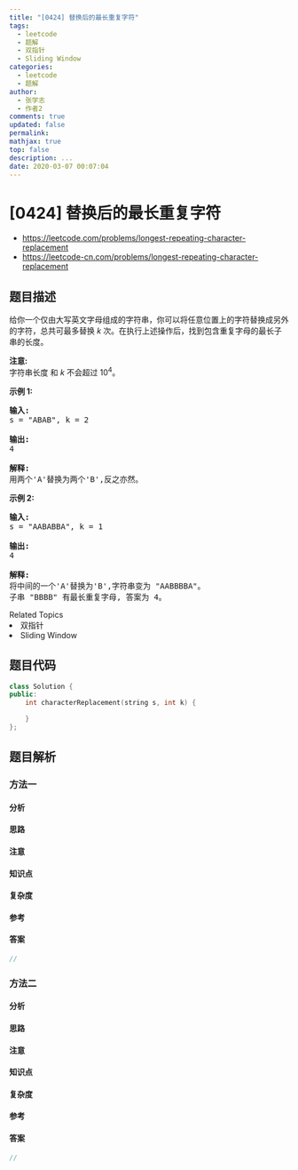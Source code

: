```yaml
---
title: "[0424] 替换后的最长重复字符"
tags:
  - leetcode
  - 题解
  - 双指针
  - Sliding Window
categories:
  - leetcode
  - 题解
author:
  - 张学志
  - 作者2
comments: true
updated: false
permalink:
mathjax: true
top: false
description: ...
date: 2020-03-07 00:07:04
---
```



# [0424] 替换后的最长重复字符
* https://leetcode.com/problems/longest-repeating-character-replacement
* https://leetcode-cn.com/problems/longest-repeating-character-replacement


## 题目描述

<p>给你一个仅由大写英文字母组成的字符串，你可以将任意位置上的字符替换成另外的字符，总共可最多替换&nbsp;<em>k&nbsp;</em>次。在执行上述操作后，找到包含重复字母的最长子串的长度。</p>

<p><strong>注意:</strong><br>
字符串长度 和 <em>k </em>不会超过&nbsp;10<sup>4</sup>。</p>

<p><strong>示例 1:</strong></p>

<pre><strong>输入:</strong>
s = &quot;ABAB&quot;, k = 2

<strong>输出:</strong>
4

<strong>解释:</strong>
用两个&#39;A&#39;替换为两个&#39;B&#39;,反之亦然。
</pre>

<p><strong>示例 2:</strong></p>

<pre><strong>输入:</strong>
s = &quot;AABABBA&quot;, k = 1

<strong>输出:</strong>
4

<strong>解释:</strong>
将中间的一个&#39;A&#39;替换为&#39;B&#39;,字符串变为 &quot;AABBBBA&quot;。
子串 &quot;BBBB&quot; 有最长重复字母, 答案为 4。
</pre>
<div><div>Related Topics</div><div><li>双指针</li><li>Sliding Window</li></div></div>


## 题目代码

```cpp
class Solution {
public:
    int characterReplacement(string s, int k) {

    }
};
```


## 题目解析


### 方法一

#### 分析

#### 思路

#### 注意

#### 知识点

#### 复杂度

#### 参考

#### 答案

```cpp
//
```


### 方法二

#### 分析

#### 思路

#### 注意

#### 知识点

#### 复杂度

#### 参考

#### 答案

```cpp
//
```


